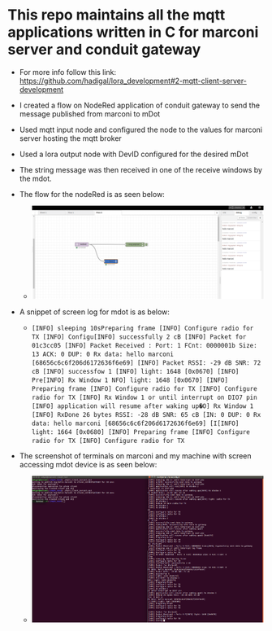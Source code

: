 # This repo maintains all the mqtt applications written in C for marconi server and conduit gateway
- For more info follow this link: https://github.com/hadigal/lora_development#2-mqtt-client-server-development
- I created a flow on NodeRed application of conduit gateway to send the message published from marconi to mDot
- Used mqtt input node and configured the node to the values for marconi server hosting the mqtt broker
- Used a lora output node with DevID configured for the desired mDot
- The string message was then received in one of the receive windows by the mdot.
- The flow for the nodeRed is as seen below:
  * ![NodeRed Flow sheet. On  the right most colum we can see the debug log showing the message from marconi](https://github.com/hadigal/lora_development/blob/master/mqtt/marconi_mdot_logs/nodered_mqtt_lora.png)

- A snippet of screen log for mdot is as below:
  * `[INFO] sleeping 10sPreparing frame
  [INFO] Configure radio for TX
  [INFO] Configu[INFO] successfully 2 cB
  [INFO] Packet for 01c3cc05
  [INFO] Packet Received : Port: 1 FCnt: 0000001b Size: 13 ACK: 0 DUP: 0
  Rx data: hello marconi [68656c6c6f206d6172636f6e69]
  [INFO] Packet RSSI: -29 dB SNR: 72 cB
  [INFO] successfow 1
  [INFO] light: 1648 [0x0670]
  [INFO] Pre[INFO] Rx Window 1
  NFO] light: 1648 [0x0670]
  [INFO] Preparing frame
  [INFO] Configure radio for TX
  [INFO] Configure radio for TX
  [INFO] Rx Window 1
  or until interrupt on DIO7 pin
  [INFO] application will resume after waking up�O] Rx Window 1
  [INFO] RxDone 26 bytes RSSI: -28 dB SNR: 65 cB
  [IN: 0 DUP: 0
  Rx data: hello marconi [68656c6c6f206d6172636f6e69]
  [I[INFO] light: 1664 [0x0680]
  [INFO] Preparing frame
  [INFO] Configure radio for TX
  [INFO] Configure radio for TX`

- The screenshot of terminals on marconi and my machine with screen accessing mdot device is as seen below:
  * ![Terminal logs: left(marconi terminal) right(screen log for mdot)](https://github.com/hadigal/lora_development/blob/master/mqtt/marconi_mdot_logs/mqtt_marconi_gateway_mdot.png)
